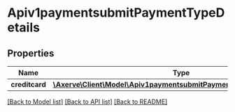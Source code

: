 # Apiv1paymentsubmitPaymentTypeDetails

## Properties
Name | Type | Description | Notes
------------ | ------------- | ------------- | -------------
**creditcard** | [**\Axerve\Client\Model\Apiv1paymentsubmitPaymentTypeDetailsCreditcard**](Apiv1paymentsubmitPaymentTypeDetailsCreditcard.md) |  | [optional] 

[[Back to Model list]](../../README.md#documentation-for-models) [[Back to API list]](../../README.md#documentation-for-api-endpoints) [[Back to README]](../../README.md)

